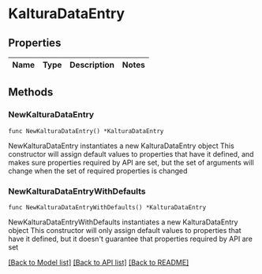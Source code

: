 # KalturaDataEntry

## Properties

Name | Type | Description | Notes
------------ | ------------- | ------------- | -------------

## Methods

### NewKalturaDataEntry

`func NewKalturaDataEntry() *KalturaDataEntry`

NewKalturaDataEntry instantiates a new KalturaDataEntry object
This constructor will assign default values to properties that have it defined,
and makes sure properties required by API are set, but the set of arguments
will change when the set of required properties is changed

### NewKalturaDataEntryWithDefaults

`func NewKalturaDataEntryWithDefaults() *KalturaDataEntry`

NewKalturaDataEntryWithDefaults instantiates a new KalturaDataEntry object
This constructor will only assign default values to properties that have it defined,
but it doesn't guarantee that properties required by API are set


[[Back to Model list]](../README.md#documentation-for-models) [[Back to API list]](../README.md#documentation-for-api-endpoints) [[Back to README]](../README.md)


